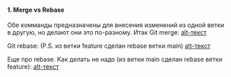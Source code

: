 #### 1. Merge vs Rebase
Обе комманды предназначены для внесения изменений из одной ветки в другую, но делают они это по-разному.
 Итак 
Git merge: 
[alt-текст](https://github.com/Primisen/interview/blob/master/git-merge.png "merge")

Git rebase: 
(P.S. из ветки feature сделан rebase ветки main)
[alt-текст](https://github.com/Primisen/interview/blob/master/git-rebase.png "rebase")

Еще про rebase.
Как делать не надо (из ветки main сделан rebase ветки feature):
[alt-текст](https://github.com/Primisen/interview/blob/master/git-rebase-BAD-practice.png "так делать не надо")

